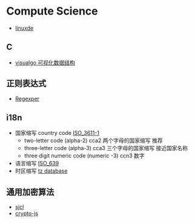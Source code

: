 # Compute Science

- [linuxde](http://man.linuxde.net/)

## C

- [visualgo 可视化数据结构](https://visualgo.net/en)

## 正则表达式

- [Regexper](https://regexper.com/)

## i18n

- 国家缩写 country code [ISO_3611-1](https://www.iso.org/iso-3166-country-codes.html)
  - two-letter code (alpha-2) cca2 两个字母的国家缩写 推荐
  - three-letter code (alpha-3) cca3 三个字母的国家缩写 接近国家名称
  - three digit numeric code (numeric -3) ccn3 数字
- 语言缩写 [ISO_639](https://en.wikipedia.org/wiki/List_of_ISO_639-1_codes)
- 时区缩写 [tz database](https://en.wikipedia.org/wiki/List_of_tz_database_time_zones) 

## 通用加密算法

- [sjcl](https://github.com/bitwiseshiftleft/sjcl)
- [crypto-js](https://github.com/brix/crypto-js)
